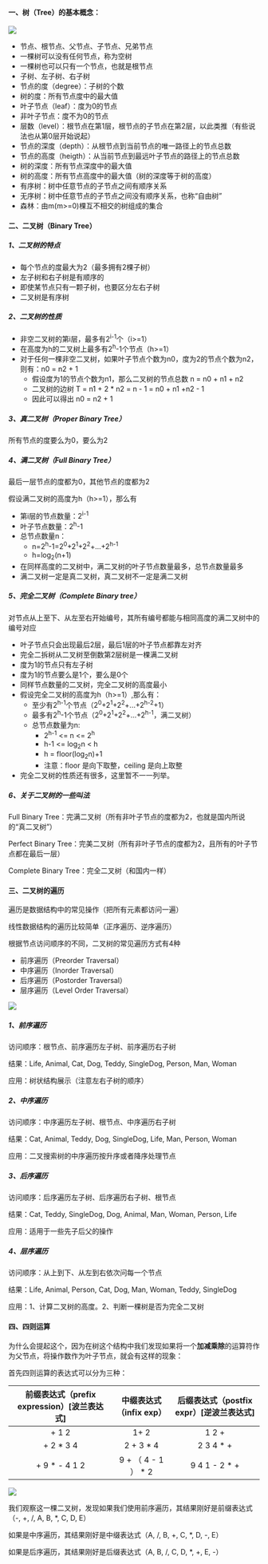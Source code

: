 #### 一、树（Tree）的基本概念：


![](../imgs/image-20210714152946475.png)

- 节点、根节点、父节点、子节点、兄弟节点
- 一棵树可以没有任何节点，称为空树
- 一棵树也可以只有一个节点，也就是根节点
- 子树、左子树、右子树
- 节点的度（degree）：子树的个数
- 树的度：所有节点度中的最大值
- 叶子节点（leaf）：度为0的节点
- 非叶子节点：度不为0的节点
- 层数（level）：根节点在第1层，根节点的子节点在第2层，以此类推（有些说法也从第0层开始说起）
- 节点的深度（depth）：从根节点到当前节点的唯一路径上的节点总数
- 节点的高度（heigth）：从当前节点到最远叶子节点的路径上的节点总数
- 树的深度：所有节点深度中的最大值
- 树的高度：所有节点高度中的最大值（树的深度等于树的高度）
- 有序树：树中任意节点的子节点之间有顺序关系
- 无序树：树中任意节点的子节点之间没有顺序关系，也称“自由树”
- 森林：由m(m>=0)棵互不相交的树组成的集合

#### 二、二叉树（Binary Tree）

##### 1、二叉树的特点

- 每个节点的度最大为2（最多拥有2棵子树）
- 左子树和右子树是有顺序的
- 即使某节点只有一颗子树，也要区分左右子树
- 二叉树是有序树

##### 2、二叉树的性质

- 非空二叉树的第i层，最多有2<sup>i-1</sup>个（i>=1）
- 在高度为h的二叉树上最多有2<sup>h</sup>-1个节点（h>=1）
- 对于任何一棵非空二叉树，如果叶子节点个数为n0，度为2的节点个数为n2，则有：n0 = n2 + 1
  - 假设度为1的节点个数为n1，那么二叉树的节点总数 n = n0 + n1 + n2
  - 二叉树的边树 T = n1 + 2 * n2 = n - 1 = n0 + n1 +n2 - 1
  - 因此可以得出 n0 = n2 + 1

##### 3、真二叉树（Proper Binary Tree）

所有节点的度要么为0，要么为2

##### 4、满二叉树（Full Binary Tree）

最后一层节点的度都为0，其他节点的度都为2

假设满二叉树的高度为h（h>=1），那么有

- 第i层的节点数量：2<sup>i-1</sup>
- 叶子节点数量：2<sup>h</sup>-1
- 总节点数量n：
  - n=2<sup>h</sup>-1=2<sup>0</sup>+2<sup>1</sup>+2<sup>2</sup>+...+2<sup>h-1</sup>
  - h=log<sub>2</sub>(n+1)
- 在同样高度的二叉树中，满二叉树的叶子节点数量最多，总节点数量最多
- 满二叉树一定是真二叉树，真二叉树不一定是满二叉树

##### 5、完全二叉树（Complete Binary tree）

对节点从上至下、从左至右开始编号，其所有编号都能与相同高度的满二叉树中的编号对应

- 叶子节点只会出现最后2层，最后1层的叶子节点都靠左对齐
- 完全二拆树从二叉树至倒数第2层树是一棵满二叉树
- 度为1的节点只有左子树
- 度为1的节点要么是1个，要么是0个
- 同样节点数量的二叉树，完全二叉树的高度最小
- 假设完全二叉树的高度为h（h>=1）,那么有：
  - 至少有2<sup>h-1</sup>个节点（2<sup>0</sup>+2<sup>1</sup>+2<sup>2</sup>+...+2<sup>h-2</sup>+1）
  - 最多有2<sup>h</sup>-1个节点（2<sup>0</sup>+2<sup>1</sup>+2<sup>2</sup>+...+2<sup>h-1</sup>，满二叉树）
  - 总节点数量为n:
    - 2<sup>h-1</sup> <= n <= 2<sup>h</sup>
    - h-1 <= log<sub>2</sub>n < h
    - h = floor(log<sub>2</sub>n)+1
    - 注意：floor 是向下取整，ceiling 是向上取整
- 完全二叉树的性质还有很多，这里暂不一一列举。

##### 6、关于二叉树的一些叫法

Full Binary Tree：完满二叉树（所有非叶子节点的度都为2，也就是国内所说的“真二叉树”）

Perfect Binary Tree：完美二叉树（所有非叶子节点的度都为2，且所有的叶子节点都在最后一层）

Complete Binary Tree：完全二叉树（和国内一样）

#### 三、二叉树的遍历

遍历是数据结构中的常见操作（把所有元素都访问一遍）

线性数据结构的遍历比较简单（正序遍历、逆序遍历）

根据节点访问顺序的不同，二叉树的常见遍历方式有4种

- 前序遍历（Preorder Traversal）
- 中序遍历（Inorder Traversal）
- 后序遍历（Postorder Traversal）
- 层序遍历（Level Order Traversal）

![](../imgs/image-20210714144053294.png)

##### 1、前序遍历

访问顺序：根节点、前序遍历左子树、前序遍历右子树

结果：Life, Animal, Cat, Dog, Teddy, SingleDog, Person, Man, Woman

应用：树状结构展示（注意左右子树的顺序）

##### 2、中序遍历

访问顺序：中序遍历左子树、根节点、中序遍历右子树

结果：Cat, Animal, Teddy, Dog, SingleDog, Life, Man, Person, Woman

应用：二叉搜索树的中序遍历按升序或者降序处理节点

##### 3、后序遍历

访问顺序：后序遍历左子树、后序遍历右子树、根节点

结果：Cat, Teddy, SingleDog, Dog, Animal, Man, Woman, Person, Life

应用：适用于一些先子后父的操作

##### 4、层序遍历

访问顺序：从上到下、从左到右依次问每一个节点

结果：Life, Animal, Person, Cat, Dog, Man, Woman, Teddy, SingleDog

应用：1、计算二叉树的高度。2、判断一棵树是否为完全二叉树

#### 四、四则运算

为什么会提起这个，因为在树这个结构中我们发现如果将一个**加减乘除**的运算符作为父节点，将操作数作为叶子节点，就会有这样的现象：

首先四则运算的表达式可以分为三种： 

| 前缀表达式（prefix expression）[波兰表达式] | 中缀表达式（infix exp） | 后缀表达式（postfix expr）[逆波兰表达式] |
| :-----------------------------------------: | :---------------------: | :--------------------------------------: |
|                    + 1 2                    |          1+ 2           |                  1 2 +                   |
|                  + 2 * 3 4                  |        2 + 3 * 4        |                2 3 4 * +                 |
|                + 9 * - 4 1 2                |   9 + （ 4 - 1 ） * 2   |              9 4 1 - 2 * +               |


![](../imgs/image-20210714151337298.png)

我们观察这一棵二叉树，发现如果我们使用前序遍历，其结果刚好是前缀表达式（-, +, /, A, B, *, C, D, E）

如果是中序遍历，其结果刚好是中缀表达式（A, /, B, +, C, *, D, -, E）

如果是后序遍历，其结果刚好是后缀表达式（A, B, /, C, D, *, +, E, -）




